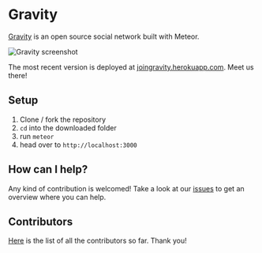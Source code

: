 # Gravity
[Gravity](http://joingravity.herokuapp.com/) is an open source social network built with Meteor.

![Gravity screenshot](screenshot-1.png)

The most recent version is deployed at [joingravity.herokuapp.com](http://joingravity.herokuapp.com/). Meet us there!

## Setup
1. Clone / fork the repository
2. `cd` into the downloaded folder
3. run `meteor`
4. head over to `http://localhost:3000`

## How can I help?
Any kind of contribution is welcomed!
Take a look at our [issues](https://github.com/GravityProject/gravity/issues) to get an overview where you can help.

## Contributors
[Here](https://github.com/GravityProject/gravity/graphs/contributors) is the list of all the contributors so far. Thank you!

